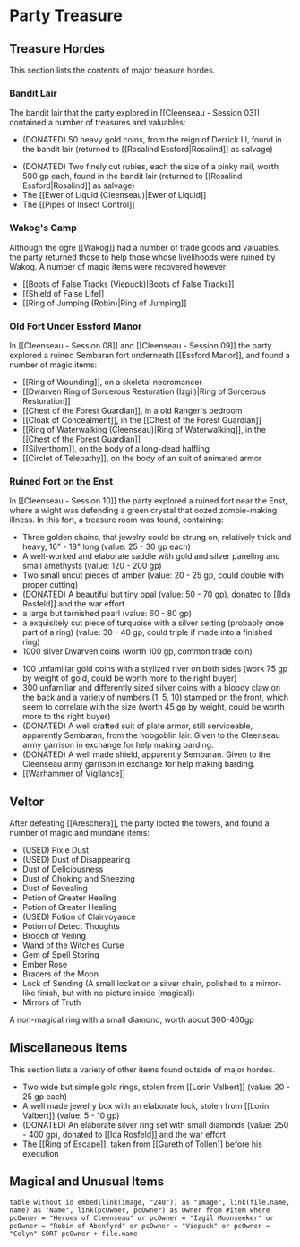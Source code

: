 # Party Treasure

## Treasure Hordes
This section lists the contents of major treasure hordes. 
### Bandit Lair
The bandit lair that the party explored in [[Cleenseau - Session 03]] contained a number of treasures and valuables:
* (DONATED) 50 heavy gold coins, from the reign of Derrick III, found in the bandit lair (returned to [[Rosalind Essford|Rosalind]] as salvage)
- (DONATED) Two finely cut rubies, each the size of a pinky nail, worth 500 gp each, found in the bandit lair (returned to [[Rosalind Essford|Rosalind]] as salvage)
- The [[Ewer of Liquid (Cleenseau)|Ewer of Liquid]]
- The [[Pipes of Insect Control]]
### Wakog's Camp
Although the ogre [[Wakog]] had a number of trade goods and valuables, the party returned those to help those whose livelihoods were ruined by Wakog. A number of magic items were recovered however:
* [[Boots of False Tracks (Viepuck)|Boots of False Tracks]]
* [[Shield of False Life]]
* [[Ring of Jumping (Robin)|Ring of Jumping]]
### Old Fort Under Essford Manor
In [[Cleenseau - Session 08]] and [[Cleenseau - Session 09]] the party explored a ruined Sembaran fort underneath [[Essford Manor]], and found a number of magic items:
* [[Ring of Wounding]], on a skeletal necromancer
* [[Dwarven Ring of Sorcerous Restoration (Izgil)|Ring of Sorcerous Restoration]]
* [[Chest of the Forest Guardian]], in a old Ranger's bedroom
* [[Cloak of Concealment]], in the [[Chest of the Forest Guardian]]
* [[Ring of Waterwalking (Cleenseau)|Ring of Waterwalking]], in the [[Chest of the Forest Guardian]]
* [[Silverthorn]], on the body of a long-dead halfling
* [[Circlet of Telepathy]], on the body of an suit of animated armor
### Ruined Fort on the Enst
In [[Cleenseau - Session 10]] the party explored a ruined fort near the Enst, where a wight was defending a green crystal that oozed zombie-making illness. In this fort, a treasure room was found, containing:
* Three golden chains, that jewelry could be strung on, relatively thick and heavy, 16" - 18" long (value: 25 - 30 gp each) 
* A well-worked and elaborate saddle with gold and silver paneling and small amethysts (value: 120 - 200 gp)
* Two small uncut pieces of amber (value: 20 - 25 gp, could double with proper cutting)
* (DONATED) A beautiful but tiny opal (value: 50 - 70 gp), donated to [[Ida Rosfeld]] and the war effort
* a large but tarnished pearl (value: 60 - 80 gp)
* a exquisitely cut piece of turquoise with a silver setting (probably once part of a ring) (value: 30 - 40 gp, could triple if made into a finished ring)
* 1000 silver Dwarven coins (worth 100 gp, common trade coin)
- 100 unfamiliar gold coins with a stylized river on both sides (work 75 gp by weight of gold, could be worth more to the right buyer)
- 300 unfamiliar and differently sized silver coins with a bloody claw on the back and a variety of numbers (1, 5, 10) stamped on the front, which seem to correlate with the size (worth 45 gp by weight, could be worth more to the right buyer)
- (DONATED) A well crafted suit of plate armor, still serviceable, apparently Sembaran, from the hobgoblin lair. Given to the Cleenseau army garrison in exchange for help making barding.
- (DONATED) A well made shield, apparently Sembaran. Given to the Cleenseau army garrison in exchange for help making barding.
- [[Warhammer of Vigilance]]

## Veltor
After defeating [[Areschera]], the party looted the towers, and found a number of magic and mundane items:

* (USED) Pixie Dust
* (USED) Dust of Disappearing
* Dust of Deliciousness
* Dust of Choking and Sneezing
* Dust of Revealing
* Potion of Greater Healing
* Potion of Greater Healing
* (USED) Potion of Clairvoyance
* Potion of Detect Thoughts
* Brooch of Veiling
* Wand of the Witches Curse
* Gem of Spell Storing
* Ember Rose
* Bracers of the Moon
* Lock of Sending (A small locket on a silver chain, polished to a mirror-like finish, but with no picture inside (magical))
* Mirrors of Truth

A non-magical ring with a small diamond, worth about 300-400gp

## Miscellaneous Items
This section lists a variety of other items found outside of major hordes.

* Two wide but simple gold rings, stolen from [[Lorin Valbert]] (value: 20 - 25 gp each)
* A well made jewelry box with an elaborate lock, stolen from [[Lorin Valbert]] (value: 5 - 10 gp)
* (DONATED) An elaborate silver ring set with small diamonds (value: 250 - 400 gp), donated to [[Ida Rosfeld]] and the war effort
* The [[Ring of Escape]], taken from [[Gareth of Tollen]] before his execution
## Magical and Unusual Items

```dataview
table without id embed(link(image, "240")) as "Image", link(file.name, name) as "Name", link(pcOwner, pcOwner) as Owner from #item where pcOwner = "Heroes of Cleenseau" or pcOwner = "Izgil Moonseeker" or pcOwner = "Robin of Abenfyrd" or pcOwner = "Viepuck" or pcOwner = "Celyn" SORT pcOwner + file.name 
```



